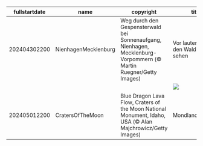 |fullstartdate|name|copyright|title|image|
|--|--|--|--|--|
202404302200|NienhagenMecklenburg|Weg durch den Gespensterwald bei Sonnenaufgang, Nienhagen, Mecklenburg-Vorpommern (© Martin Ruegner/Getty Images)|Vor lauter Bäumen den Wald nicht sehen|![](/de-DE/2024/05/202404302200NienhagenMecklenburg.jpg)|
||||![](/de-DE/2024/05/.jpg)|
202405012200|CratersOfTheMoon|Blue Dragon Lava Flow, Craters of the Moon National Monument, Idaho, USA (© Alan Majchrowicz/Getty Images)|Mondlandschaften|![](/de-DE/2024/05/202405012200CratersOfTheMoon.jpg)|
